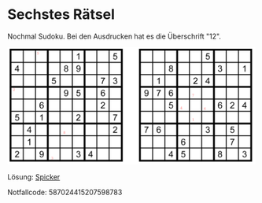 Sechstes Rätsel
===============

Nochmal Sudoku.
Bei den Ausdrucken hat es die Überschrift
"12".

![Rätsel 06](raetsel-06.png)

<!--
1=5
2=7
3=6
4=7
5=7
6=8
7=3
8=1

57677831 -->

<script type="text/javascript">
var nextUrl="/index.html#07-";
updateFooter(nextUrl);
</script>

Lösung: <a href="/index.html#/loesungen/12.md">Spicker</a>

Notfallcode: 587024415207598783
